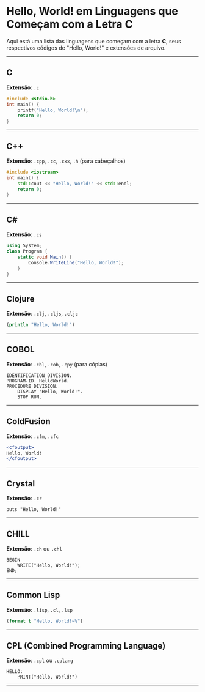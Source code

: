 
# Hello, World! em Linguagens que Começam com a Letra C

Aqui está uma lista das linguagens que começam com a letra **C**, seus respectivos códigos de "Hello, World!" e extensões de arquivo.

---

## C
**Extensão**: `.c`
```c
#include <stdio.h>
int main() {
    printf("Hello, World!\n");
    return 0;
}
```

---

## C++
**Extensão**: `.cpp`, `.cc`, `.cxx`, `.h` (para cabeçalhos)
```cpp
#include <iostream>
int main() {
    std::cout << "Hello, World!" << std::endl;
    return 0;
}
```

---

## C#
**Extensão**: `.cs`
```csharp
using System;
class Program {
    static void Main() {
        Console.WriteLine("Hello, World!");
    }
}
```

---

## Clojure
**Extensão**: `.clj`, `.cljs`, `.cljc`
```clojure
(println "Hello, World!")
```

---

## COBOL
**Extensão**: `.cbl`, `.cob`, `.cpy` (para cópias)
```cobol
IDENTIFICATION DIVISION.
PROGRAM-ID. HelloWorld.
PROCEDURE DIVISION.
    DISPLAY "Hello, World!".
    STOP RUN.
```

---

## ColdFusion
**Extensão**: `.cfm`, `.cfc`
```cfml
<cfoutput>
Hello, World!
</cfoutput>
```

---

## Crystal
**Extensão**: `.cr`
```crystal
puts "Hello, World!"
```

---

## CHILL
**Extensão**: `.ch` ou `.chl`
```chill
BEGIN
    WRITE("Hello, World!");
END;
```

---

## Common Lisp
**Extensão**: `.lisp`, `.cl`, `.lsp`
```lisp
(format t "Hello, World!~%")
```

---

## CPL (Combined Programming Language)
**Extensão**: `.cpl` ou `.cplang`
```cpl
HELLO: 
    PRINT("Hello, World!")
```

---
